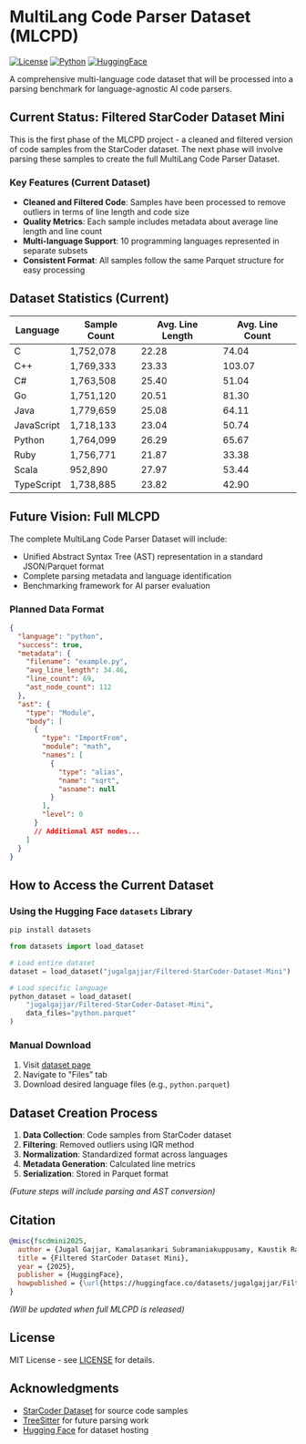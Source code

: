 # MultiLang Code Parser Dataset (MLCPD)

[![License](https://img.shields.io/badge/License-MIT-blue.svg)](https://opensource.org/licenses/MIT)
[![Python](https://img.shields.io/badge/python-3.11%2B-blue)](https://www.python.org/downloads/)
[![HuggingFace](https://img.shields.io/badge/%F0%9F%A4%97%20HuggingFace-Dataset-blue)](https://huggingface.co/datasets/jugalgajjar/Filtered-StarCoder-Dataset-Mini)

A comprehensive multi-language code dataset that will be processed into a parsing benchmark for language-agnostic AI code parsers.

## Current Status: Filtered StarCoder Dataset Mini

This is the first phase of the MLCPD project - a cleaned and filtered version of code samples from the StarCoder dataset. The next phase will involve parsing these samples to create the full MultiLang Code Parser Dataset.

### Key Features (Current Dataset)

- **Cleaned and Filtered Code**: Samples have been processed to remove outliers in terms of line length and code size
- **Quality Metrics**: Each sample includes metadata about average line length and line count
- **Multi-language Support**: 10 programming languages represented in separate subsets
- **Consistent Format**: All samples follow the same Parquet structure for easy processing

## Dataset Statistics (Current)

| Language   | Sample Count | Avg. Line Length | Avg. Line Count |
|------------|--------------|------------------|-----------------|
| C          | 1,752,078    | 22.28           | 74.04            |
| C++        | 1,769,333    | 23.33           | 103.07           |
| C#         | 1,763,508    | 25.40           | 51.04            |
| Go         | 1,751,120    | 20.51           | 81.30            |
| Java       | 1,779,659    | 25.08           | 64.11            |
| JavaScript | 1,718,133    | 23.04           | 50.74            |
| Python     | 1,764,099    | 26.29           | 65.67            |
| Ruby       | 1,756,771    | 21.87           | 33.38            |
| Scala      | 952,890      | 27.97           | 53.44            |
| TypeScript | 1,738,885    | 23.82           | 42.90            |

## Future Vision: Full MLCPD

The complete MultiLang Code Parser Dataset will include:

- Unified Abstract Syntax Tree (AST) representation in a standard JSON/Parquet format
- Complete parsing metadata and language identification
- Benchmarking framework for AI parser evaluation

### Planned Data Format

```json
{
  "language": "python",
  "success": true,
  "metadata": {
    "filename": "example.py",
    "avg_line_length": 34.46,
    "line_count": 69,
    "ast_node_count": 112
  },
  "ast": {
    "type": "Module",
    "body": [
      {
        "type": "ImportFrom",
        "module": "math",
        "names": [
          {
            "type": "alias",
            "name": "sqrt",
            "asname": null
          }
        ],
        "level": 0
      }
      // Additional AST nodes...
    ]
  }
}
```

## How to Access the Current Dataset

### Using the Hugging Face `datasets` Library

```bash
pip install datasets
```

```python
from datasets import load_dataset

# Load entire dataset
dataset = load_dataset("jugalgajjar/Filtered-StarCoder-Dataset-Mini")

# Load specific language
python_dataset = load_dataset(
    "jugalgajjar/Filtered-StarCoder-Dataset-Mini",
    data_files="python.parquet"
)
```

### Manual Download

1. Visit [dataset page](https://huggingface.co/datasets/jugalgajjar/Filtered-StarCoder-Dataset-Mini)
2. Navigate to "Files" tab
3. Download desired language files (e.g., `python.parquet`)

## Dataset Creation Process

1. **Data Collection**: Code samples from StarCoder dataset
2. **Filtering**: Removed outliers using IQR method
3. **Normalization**: Standardized format across languages
4. **Metadata Generation**: Calculated line metrics
5. **Serialization**: Stored in Parquet format  

*(Future steps will include parsing and AST conversion)*

## Citation

```bibtex
@misc{fscdmini2025,
  author = {Jugal Gajjar, Kamalasankari Subramaniakuppusamy, Kaustik Ranaware},
  title = {Filtered StarCoder Dataset Mini},
  year = {2025},
  publisher = {HuggingFace},
  howpublished = {\url{https://huggingface.co/datasets/jugalgajjar/Filtered-StarCoder-Dataset-Mini}}
}
```

*(Will be updated when full MLCPD is released)*

## License

MIT License - see [LICENSE](LICENSE) for details.

## Acknowledgments

- [StarCoder Dataset](https://huggingface.co/datasets/bigcode/starcoderdata) for source code samples
- [TreeSitter](https://tree-sitter.github.io/tree-sitter/) for future parsing work
- [Hugging Face](https://huggingface.co/) for dataset hosting
